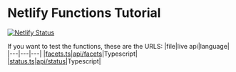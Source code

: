 # Netlify Functions Tutorial
[![Netlify Status](https://api.netlify.com/api/v1/badges/e7f3b67e-7605-4344-bbfa-85d493d09c8d/deploy-status)](https://app.netlify.com/sites/mikes-functions/deploys)

If you want to test the functions, these are the URLS:
|file|live api|language|
|---|---|---|
|[facets.ts](./functions/factes.ts)|[api/facets](https://mike-functions.netlify.app/api/facets)|Typescript|
|[status.ts](./functions/status.ts)|[api/status](https://mike-functions.netlify.app/api/status)|Typescript|
